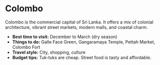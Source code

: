 # Colombo

Colombo is the commercial capital of Sri Lanka. It offers a mix of colonial architecture, vibrant street markets, modern malls, and coastal charm.

- **Best time to visit:** December to March (dry season)
- **Things to do:** Galle Face Green, Gangaramaya Temple, Pettah Market, Colombo Fort
- **Travel style:** City, shopping, culture
- **Budget tips:** Tuk-tuks are cheap. Street food is tasty and affordable.
